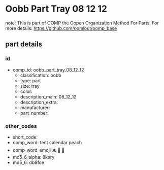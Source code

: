 # Oobb Part Tray 08 12 12  

note: This is part of OOMP the Oopen Organization Method For Parts. For more details: https://github.com/oomlout/oomp_base

##  part details





### id
* oomp_id: oobb_part_tray_08_12_12
  * classification: oobb
  * type: part
  * size: tray
  * color: 
  * description_main: 08_12_12
  * description_extra: 
  * manufacturer: 
  * part_number: 

### other_codes
* short_code: 
* oomp_word: tent calendar peach
* oomp_word_emoji :tent: :calendar: :peach:
* md5_6_alpha: 8kery
* md5_6: db8fce